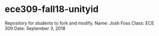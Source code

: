 # ece309-fall18-unityid
Repository for students to fork and modify.
Name:   Josh Foss
Class:  ECE 309
Date:   September 3, 2018
